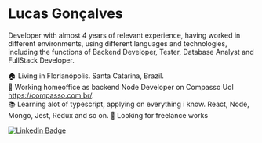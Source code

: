 # Lucas Gonçalves

Developer with almost 4 years of relevant experience, having worked in different environments, using different languages and technologies, including the functions of Backend Developer, Tester, Database Analyst and FullStack Developer.

:house: Living in Florianópolis. Santa Catarina, Brazil.  
:hammer: Working homeoffice as backend Node Developer on Compasso Uol https://compasso.com.br/.  
:books: Learning alot of typescript, applying on everything i know. React, Node, Mongo, Jest, Redux and so on.
:eyes: Looking for freelance works

[![Linkedin Badge](https://img.shields.io/badge/-LinkedIn-blue?style=for-the-badge&logo=Linkedin&logoColor=white&link=https://www.linkedin.com/in/lucas-gon%C3%A7alves-3a7911b2/?locale=pt_BR)](https://www.linkedin.com/in/lucas-gon%C3%A7alves-3a7911b2/?locale=pt_BR)
